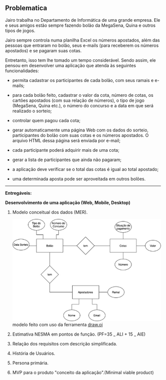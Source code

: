 ## Problematica

Jairo trabalha no Departamento de Informática de uma grande empresa. Ele e seus amigos estão sempre fazendo bolão da MegaSena, Quina e outros tipos de jogos.

Jairo sempre controla numa planilha Excel os números apostados, além das pessoas que entraram no bolão, seus e-mails (para receberem os números apostados) e se pagaram suas cotas.

Entretanto, isso tem lhe tomado um tempo considerável. Sendo assim, ele pensou em desenvolver uma aplicação que atenda às seguintes funcionalidades:

- permita cadastrar os participantes de cada bolão, com seus ramais e e-mails;

- para cada bolão feito, cadastrar o valor da cota, número de cotas, os cartões apostados (com sua relação de números), o tipo de jogo (MegaSena, Quina etc.), o número do concurso e a data em que será realizado o sorteio;

- controlar quem pagou cada cota;

- gerar automaticamente uma página Web com os dados do sorteio, participantes do bolão com suas cotas e os números apostados. O arquivo HTML dessa página será enviada por e-mail;

- cada participante poderá adquirir mais de uma cota;

- gerar a lista de participantes que ainda não pagaram;

- a aplicação deve verificar se o total das cotas é igual ao total apostado;

- uma determinada aposta pode ser aproveitada em outros bolões.

---

**Entregáveis:**

**Desenvolvimento de uma aplicação (Web, Mobile, Desktop)**

1. Modelo conceitual dos dados (MER).
   <!-- TODO: Rever o modelo conceitual -->

   ![MER](./assets/MER.jpg)
   modelo feito com uso da ferramenta [draw.oi](https://desk.draw.io)

2. Estimativa NESMA em pontos de função. (PF=35 _ ALI + 15 _ AIE)

3. Relação dos requisitos com descrição simplificada.
4. História de Usuários.
5. Persona primária.
6. MVP para o produto "conceito da aplicação".(Minimal viable product)
